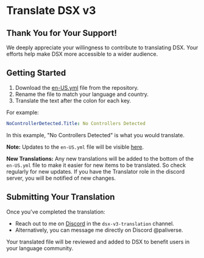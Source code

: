 # Translate DSX v3

## Thank You for Your Support!

We deeply appreciate your willingness to contribute to translating DSX. Your efforts help make DSX more accessible to a wider audience.

## Getting Started

1. Download the [en-US.yml](https://github.com/Paliverse/DSX/blob/main/Translations/en-US.yml) file from the repository.
2. Rename the file to match your language and country.
3. Translate the text after the colon for each key.

For example:
```yaml
NoControllerDetected.Title: No Controllers Detected
```
In this example, "No Controllers Detected" is what you would translate.

**Note:** Updates to the `en-US.yml` file will be visible [here](https://github.com/Paliverse/DSX/commits/main/Translations/en-US.yml).

**New Translations:** Any new translations will be added to the bottom of the `en-US.yml` file to make it easier for new items to be translated. So check regularly for new updates. If you have the Translator role in the discord server, you will be notified of new changes.

## Submitting Your Translation

Once you've completed the translation:

- Reach out to me on [Discord](https://discord.gg/PUThpCFByn) in the `dsx-v3-translation` channel.
- Alternatively, you can message me directly on Discord @paliverse.

Your translated file will be reviewed and added to DSX to benefit users in your language community.
